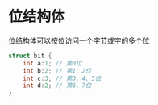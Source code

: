 # 位结构体

位结构体可以按位访问一个字节或字的多个位

```c++
struct bit {
    int a:1; // 第0位
    int b:2; // 第1、2位
    int c:3; // 第3、4、5位
    int d:2; // 第6、7位
}
```

